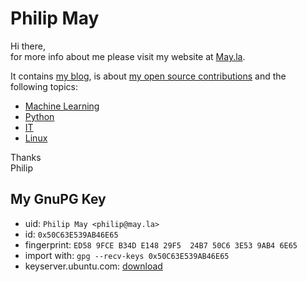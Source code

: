# Philip May
Hi there,\
for more info about me please visit my website at [May.la](https://may.la/).

It contains [my blog](https://may.la/blog.html),
is about [my open source contributions](https://may.la/#my-open-source-contributions) and
the following topics:

- [Machine Learning](https://may.la/machine-learning.html)
- [Python](https://may.la/python.html)
- [IT](https://may.la/it.html)
- [Linux](https://may.la/linux.html)

Thanks\
Philip

## My GnuPG Key
- uid: `Philip May <philip@may.la>`
- id: `0x50C63E539AB46E65`
- fingerprint: `ED58 9FCE B34D E148 29F5  24B7 50C6 3E53 9AB4 6E65`
- import with: `gpg --recv-keys 0x50C63E539AB46E65`
- keyserver.ubuntu.com: [download](https://keyserver.ubuntu.com/pks/lookup?search=0x50C63E539AB46E65&fingerprint=on&op=index)
